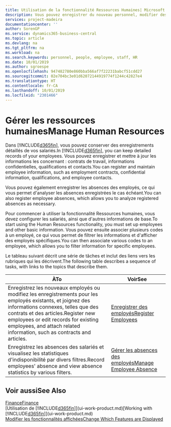 ```yaml
---
title: Utilisation de la fonctionnalité Ressources Humaines| Microsoft Docs
description: Vous pouvez enregistrer du nouveau personnel, modifier des informations sur le personnel existant, mais aussi enregistrer et analyser les absences.
services: project-madeira
documentationcenter: ''
author: SorenGP
ms.service: dynamics365-business-central
ms.topic: article
ms.devlang: na
ms.tgt_pltfrm: na
ms.workload: na
ms.search.keywords: personnel, people, employee, staff, HR
ms.date: 10/01/2019
ms.author: sgroespe
ms.openlocfilehash: 947482780e860bba566af7f22231babcf51cdd27
ms.sourcegitcommit: 02e704bc3e01d62072144919774f1244c42827e4
ms.translationtype: HT
ms.contentlocale: fr-CA
ms.lasthandoff: 10/01/2019
ms.locfileid: "2301466"
---
```

# <a name="manage-human-resources"></a><span data-ttu-id="f2f90-103">Gérer les ressources humaines</span><span class="sxs-lookup"><span data-stu-id="f2f90-103">Manage Human Resources</span></span>
<span data-ttu-id="f2f90-104">Dans [!INCLUDE[d365fin](includes/d365fin_md.md)], vous pouvez conserver des enregistrements détaillés de vos salariés.</span><span class="sxs-lookup"><span data-stu-id="f2f90-104">In [!INCLUDE[d365fin](includes/d365fin_md.md)], you can keep detailed records of your employees.</span></span> <span data-ttu-id="f2f90-105">Vous pouvez enregistrer et mettre à jour les informations les concernant : contrats de travail, informations confidentielles, qualifications et contacts.</span><span class="sxs-lookup"><span data-stu-id="f2f90-105">You can register and maintain employee information, such as employment contracts, confidential information, qualifications, and employee contacts.</span></span>

<span data-ttu-id="f2f90-106">Vous pouvez également enregistrer les absences des employés, ce qui vous permet d'analyser les absences enregistrées le cas échéant.</span><span class="sxs-lookup"><span data-stu-id="f2f90-106">You can also register employee absences, which allows you to analyze registered absences as necessary.</span></span>

<span data-ttu-id="f2f90-107">Pour commencer à utiliser la fonctionnalité Ressources humaines, vous devez configurer les salariés, ainsi que d'autres informations de base.</span><span class="sxs-lookup"><span data-stu-id="f2f90-107">To start using the Human Resources functionality, you must set up employees and other basic information.</span></span> <span data-ttu-id="f2f90-108">Vous pouvez ensuite associer plusieurs codes à un employé, ce qui vous permet de filtrer les informations et d'afficher des employés spécifiques.</span><span class="sxs-lookup"><span data-stu-id="f2f90-108">You can then associate various codes to an employee, which allows you to filter information for specific employees.</span></span>

<span data-ttu-id="f2f90-109">Le tableau suivant décrit une série de tâches et inclut des liens vers les rubriques qui les décrivent.</span><span class="sxs-lookup"><span data-stu-id="f2f90-109">The following table describes a sequence of tasks, with links to the topics that describe them.</span></span>

| <span data-ttu-id="f2f90-110">À</span><span class="sxs-lookup"><span data-stu-id="f2f90-110">To</span></span> | <span data-ttu-id="f2f90-111">Voir</span><span class="sxs-lookup"><span data-stu-id="f2f90-111">See</span></span> |
| --- | --- |
| <span data-ttu-id="f2f90-112">Enregistrez les nouveaux employés ou modifiez les enregistrements pour les employés existants, et joignez des informations connexes, telles que des contrats et des articles.</span><span class="sxs-lookup"><span data-stu-id="f2f90-112">Register new employees or edit records for existing employees, and attach related information, such as contracts and articles.</span></span> |[<span data-ttu-id="f2f90-113">Enregistrer des employés</span><span class="sxs-lookup"><span data-stu-id="f2f90-113">Register Employees</span></span>](hr-how-register-employees.md) |
| <span data-ttu-id="f2f90-114">Enregistrez les absences des salariés et visualisez les statistiques d'indisponibilité par divers filtres.</span><span class="sxs-lookup"><span data-stu-id="f2f90-114">Record employees' absence and view absence statistics by various filters.</span></span> |[<span data-ttu-id="f2f90-115">Gérer les absences des employés</span><span class="sxs-lookup"><span data-stu-id="f2f90-115">Manage Employee Absence</span></span>](hr-how-manage-absence.md) |

## <a name="see-also"></a><span data-ttu-id="f2f90-116">Voir aussi</span><span class="sxs-lookup"><span data-stu-id="f2f90-116">See Also</span></span>
[<span data-ttu-id="f2f90-117">Finance</span><span class="sxs-lookup"><span data-stu-id="f2f90-117">Finance</span></span>](finance.md)  
<span data-ttu-id="f2f90-118">[Utilisation de [!INCLUDE[d365fin](includes/d365fin_md.md)]](ui-work-product.md)</span><span class="sxs-lookup"><span data-stu-id="f2f90-118">[Working with [!INCLUDE[d365fin](includes/d365fin_md.md)]](ui-work-product.md)</span></span>  
[<span data-ttu-id="f2f90-119">Modifier les fonctionnalités affichées</span><span class="sxs-lookup"><span data-stu-id="f2f90-119">Change Which Features are Displayed</span></span>](ui-experiences.md)        
